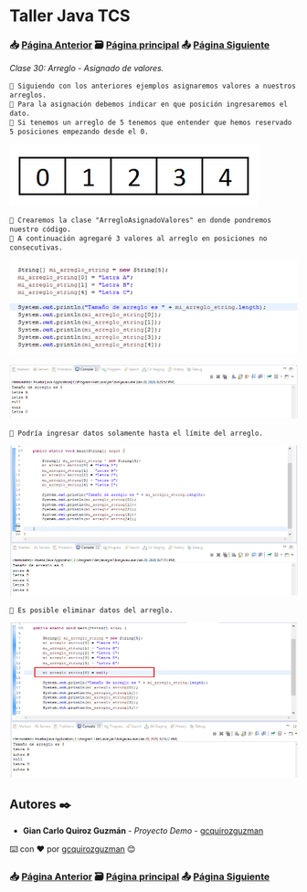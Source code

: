# Taller Java TCS
### 📥 [Página Anterior](https://github.com/gcquirozguzman/java-tcs-202001/tree/AC00100001) 🗃️ [Página principal](https://github.com/gcquirozguzman/java-tcs-202001) 📤 [Página Siguiente](https://github.com/gcquirozguzman/java-tcs-202001/tree/AREA100001)

_Clase 30: Arreglo - Asignado de valores._

```
📢 Siguiendo con los anteriores ejemplos asignaremos valores a nuestros arreglos.
📢 Para la asignación debemos indicar en que posición ingresaremos el dato.
📢 Si tenemos un arreglo de 5 tenemos que entender que hemos reservado 5 posiciones empezando desde el 0.
```

![Error: imagen no ha sido cargada](https://github.com/gcquirozguzman/java-tcs-202001/blob/master/imagenes/AADV100001_1.png)

```
📢 Crearemos la clase "ArregloAsignadoValores" en donde pondremos nuestro código.
📢 A continuación agregaré 3 valores al arreglo en posiciones no consecutivas.
```

![Error: imagen no ha sido cargada](https://github.com/gcquirozguzman/java-tcs-202001/blob/master/imagenes/AADV100001_2.png)

![Error: imagen no ha sido cargada](https://github.com/gcquirozguzman/java-tcs-202001/blob/master/imagenes/AADV100001_3.png)

```
📢 Podría ingresar datos solamente hasta el límite del arreglo.
```

![Error: imagen no ha sido cargada](https://github.com/gcquirozguzman/java-tcs-202001/blob/master/imagenes/AADV100001_4.png)

```
📢 Es posible eliminar datos del arreglo.
```

![Error: imagen no ha sido cargada](https://github.com/gcquirozguzman/java-tcs-202001/blob/master/imagenes/AADV100001_5.png)

## Autores ✒️

* **Gian Carlo Quiroz Guzmán** - *Proyecto Demo* - [gcquirozguzman](https://github.com/gcquirozguzman)

⌨️ con ❤️ por [gcquirozguzman](https://github.com/gcquirozguzman) 😊

### 📥 [Página Anterior](https://github.com/gcquirozguzman/java-tcs-202001/tree/AC00100001) 🗃️ [Página principal](https://github.com/gcquirozguzman/java-tcs-202001) 📤 [Página Siguiente](https://github.com/gcquirozguzman/java-tcs-202001/tree/AREA100001)
